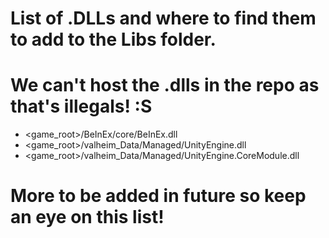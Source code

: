 # List of .DLLs and where to find them to add to the Libs folder.
# We can't host the .dlls in the repo as that's illegals! :S

- <game_root>/BeInEx/core/BeInEx.dll
- <game_root>/valheim_Data/Managed/UnityEngine.dll
- <game_root>/valheim_Data/Managed/UnityEngine.CoreModule.dll

# More to be added in future so keep an eye on this list!
